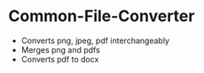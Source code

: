 # Common-File-Converter
- Converts png, jpeg, pdf interchangeably
- Merges png and pdfs
- Converts pdf to docx
